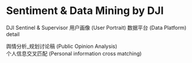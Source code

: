 # Sentiment & Data Mining by DJI

DJI Sentinel & Supervisor 用户画像 (User Portrait) 数据平台 (Data Platform) detail<br>

舆情分析_规划讨论稿 (Public Opinion Analysis)<br>
个人信息交叉匹配 (Personal information cross matching)<br>


